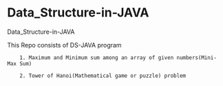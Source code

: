 # Data_Structure-in-JAVA
Data_Structure-in-JAVA
  
  This Repo consists of DS-JAVA program
       
        1. Maximum and Minimum sum among an array of given numbers(Mini-Max Sum) 
     
        2. Tower of Hanoi(Mathematical game or puzzle) problem 
